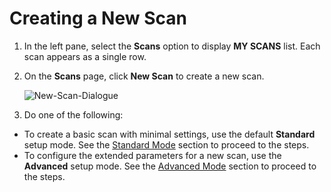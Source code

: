 # Creating a New Scan
1. In the left pane, select the **Scans** option to display **MY SCANS** list. Each scan appears as a single row.
2. On the **Scans** page, click **New Scan** to create a new scan.

    ![New-Scan-Dialogue](media/new-scan.png ':size=60%')

3. Do one of the following:
* To create a basic scan with minimal settings, use the default **Standard** setup mode. See the [Standard Mode](/guide/np-web-ui/scanning/standard-mode.md) section to proceed to the steps. 
* To configure the extended parameters for a new scan, use the **Advanced** setup mode. See the [Advanced Mode](/guide/np-web-ui/scanning/advanced-mode.md) section to proceed to the steps. 




